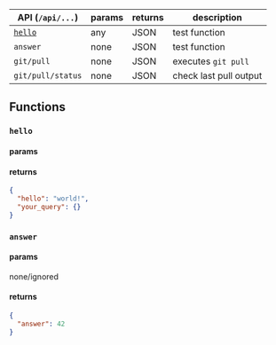 

| API (`/api/...`)  | params | returns | description            |
|-------------------|--------|---------|------------------------|
| [`hello`](#hello) | any    | JSON    | test function          |
| `answer`          | none   | JSON    | test function          |
| `git/pull`        | none   | JSON    | executes `git pull`    |
| `git/pull/status` | none   | JSON    | check last pull output |

## Functions

### `hello`

#### params

#### returns
```json
{
  "hello": "world!",
  "your_query": {}
}
```
<!--iframe src="./hello" style="background: white; display:block; width:100%; height: 5em;">
</iframe-->

### `answer`

#### params

none/ignored

#### returns

```json
{
  "answer": 42
}
```
<!--iframe src="./answer" style="background: white; display:block; width:100%; height: 5em;">
</iframe-->
